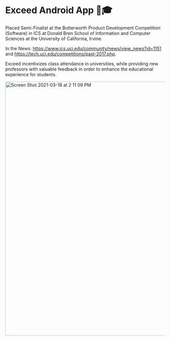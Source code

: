 # Exceed Android App 📲🎓

Placed Semi-Finalist at the Butterworth Product Development Competition (Software) in ICS at Donald Bren School of Information and Computer Sciences at the University of California, Irvine. 

In the News: https://www.ics.uci.edu/community/news/view_news?id=1151 and https://tech.uci.edu/competitions/past-2017.php. 

Exceed incentivizes class attendance in universities, while providing new professors with valuable feedback in order to enhance the educational experience for students.

<img width="801" alt="Screen Shot 2021-03-18 at 2 11 09 PM" src="https://user-images.githubusercontent.com/19508013/111698390-fe688f00-87f3-11eb-9cd4-0f50bf1f1e28.png">
